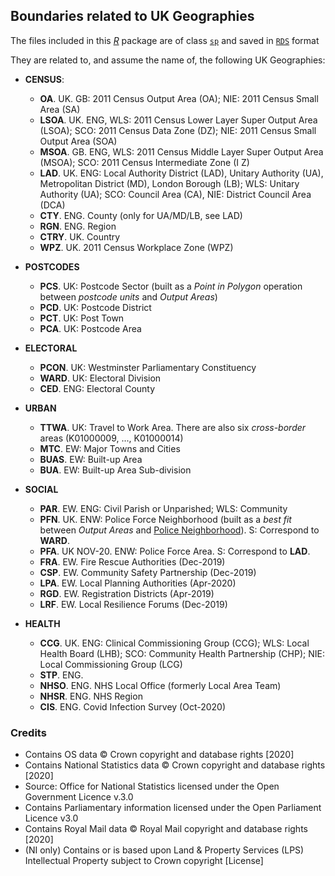 ## Boundaries related to UK Geographies

The files included in this [*R*](https://cran.r-project.org/) package are of class [`sp`](https://cran.r-project.org/package=sp) and saved in [`RDS`](https://rstudio-education.github.io/hopr/dataio.html#r-files) format

They are related to, and assume the name of, the following UK Geographies:

- **CENSUS**:
   - **OA**.   UK.  GB: 2011 Census Output Area (OA); NIE: 2011 Census Small Area (SA)
   - **LSOA**. UK.  ENG, WLS: 2011 Census Lower Layer Super Output Area (LSOA); SCO: 2011 Census Data Zone (DZ); NIE: 2011 Census Small Output Area (SOA)
   - **MSOA**. GB.  ENG, WLS: 2011 Census Middle Layer Super Output Area (MSOA); SCO: 2011 Census Intermediate Zone (I Z)
   - **LAD**.  UK.  ENG: Local Authority District (LAD), Unitary Authority (UA), Metropolitan District (MD), London Borough (LB); WLS: Unitary Authority (UA); SCO: Council Area (CA), NIE: District Council Area (DCA) 
   - **CTY**.  ENG. County (only for UA/MD/LB, see LAD)
   - **RGN**.  ENG. Region
   - **CTRY**. UK.  Country
   - **WPZ**.  UK.  2011 Census Workplace Zone (WPZ)
   
 - **POSTCODES**
   - **PCS**. UK: Postcode Sector (built as a *Point in Polygon* operation between *postcode units* and *Output Areas*)
   - **PCD**. UK: Postcode District
   - **PCT**. UK: Post Town
   - **PCA**. UK: Postcode Area
   
 - **ELECTORAL**
   - **PCON**. UK:  Westminster Parliamentary Constituency
   - **WARD**. UK:  Electoral Division
   - **CED**.  ENG: Electoral County
   
 - **URBAN**
   - **TTWA**. UK: Travel to Work Area. There are also six *cross-border* areas (K01000009, ..., K01000014)
   - **MTC**.  EW: Major Towns and Cities
   - **BUAS**. EW: Built-up Area
   - **BUA**.  EW: Built-up Area Sub-division
   
 - **SOCIAL**
   - **PAR**. EW. ENG: Civil Parish or Unparished; WLS: Community
   - **PFN**. UK. ENW: Police Force Neighborhood (built as a *best fit* between *Output Areas* and [Police Neighborhood](https://data.police.uk/data/boundaries/)). S: Correspond to **WARD**.
   - **PFA**. UK NOV-20. ENW: Police Force Area. S: Correspond to **LAD**.
   - **FRA**. EW. Fire Rescue Authorities (Dec-2019)
   - **CSP**. EW. Community Safety Partnership (Dec-2019)
   - **LPA**. EW. Local Planning Authorities (Apr-2020)
   - **RGD**. EW. Registration Districts (Apr-2019)
   - **LRF**. EW. Local Resilience Forums (Dec-2019)
 
 - **HEALTH**
   - **CCG**.  UK.  ENG: Clinical Commissioning Group (CCG); WLS: Local Health Board (LHB); SCO: Community Health Partnership (CHP); NIE: Local Commissioning Group (LCG) 
   - **STP**.  ENG.
   - **NHSO**. ENG. NHS Local Office (formerly Local Area Team)
   - **NHSR**. ENG. NHS Region
   - **CIS**.  ENG. Covid Infection Survey (Oct-2020)
   
 
### Credits

 - Contains OS data © Crown copyright and database rights [2020]
 - Contains National Statistics data © Crown copyright and database rights [2020]
 - Source: Office for National Statistics licensed under the Open Government Licence v.3.0
 - Contains Parliamentary information licensed under the Open Parliament Licence v3.0
 - Contains Royal Mail data © Royal Mail copyright and database rights [2020]
 - (NI only) Contains or is based upon Land & Property Services (LPS) Intellectual Property subject to Crown copyright [License]
 
